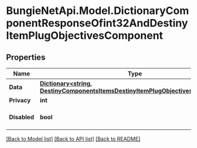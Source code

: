 # BungieNetApi.Model.DictionaryComponentResponseOfint32AndDestinyItemPlugObjectivesComponent
## Properties

Name | Type | Description | Notes
------------ | ------------- | ------------- | -------------
**Data** | [**Dictionary&lt;string, DestinyComponentsItemsDestinyItemPlugObjectivesComponent&gt;**](DestinyComponentsItemsDestinyItemPlugObjectivesComponent.md) |  | [optional] 
**Privacy** | **int** |  | [optional] 
**Disabled** | **bool** | If true, this component is disabled. | [optional] 

[[Back to Model list]](../README.md#documentation-for-models) [[Back to API list]](../README.md#documentation-for-api-endpoints) [[Back to README]](../README.md)

